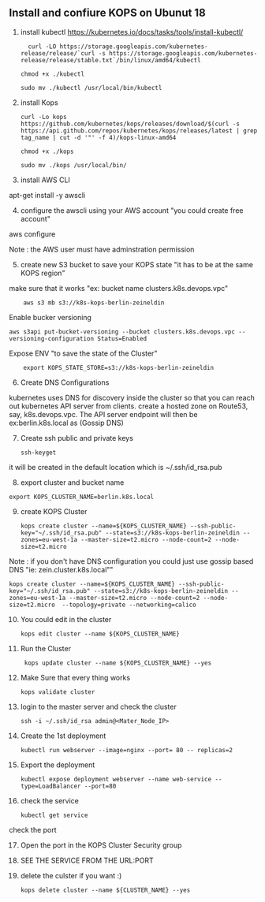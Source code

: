 ## Install and confiure KOPS on Ubunut 18 

1. install kubectl 
https://kubernetes.io/docs/tasks/tools/install-kubectl/

         curl -LO https://storage.googleapis.com/kubernetes-release/release/`curl -s https://storage.googleapis.com/kubernetes-release/release/stable.txt`/bin/linux/amd64/kubectl
	
	```chmod +x ./kubectl```

	```sudo mv ./kubectl /usr/local/bin/kubectl```

2. install Kops

	```curl -Lo kops https://github.com/kubernetes/kops/releases/download/$(curl -s https://api.github.com/repos/kubernetes/kops/releases/latest | grep tag_name | cut -d '"' -f 4)/kops-linux-amd64```

	```chmod +x ./kops```
	
	```sudo mv ./kops /usr/local/bin/```

3. install AWS CLI

apt-get install -y awscli 

4. configure the awscli using your AWS account "you could create free account"

aws configure

   Note : the AWS user must have adminstration permission 

5. create new S3 bucket to save your KOPS state  "it has to be at the same KOPS region"

make sure that it works "ex: bucket name clusters.k8s.devops.vpc"
	
	    aws s3 mb s3://k8s-kops-berlin-zeineldin
	   
Enable bucker versioning 

	aws s3api put-bucket-versioning --bucket clusters.k8s.devops.vpc --versioning-configuration Status=Enabled

Expose ENV  "to save the state of the Cluster"

	    export KOPS_STATE_STORE=s3://k8s-kops-berlin-zeineldin


6. Create DNS Configurations

kubernetes uses DNS for discovery inside the cluster so that you can reach out kubernetes API server from clients.
create a hosted zone on Route53, say, k8s.devops.vpc. The API server endpoint will then be ex:berlin.k8s.local as (Gossip DNS)

7. Create ssh public and private keys

	```ssh-keyget```

it will be created in the default location which is ~/.ssh/id_rsa.pub

8. export cluster and bucket name 

```export KOPS_CLUSTER_NAME=berlin.k8s.local ```

9. create KOPS Cluster 

	 ```kops create cluster --name=${KOPS_CLUSTER_NAME} --ssh-public-key="~/.ssh/id_rsa.pub" --state=s3://k8s-kops-berlin-zeineldin --zones=eu-west-1a --master-size=t2.micro --node-count=2 --node-size=t2.micro```


Note : if you don't have DNS configuration you could just use gossip based DNS   "ie: zein.cluster.k8s.local""

	kops create cluster --name=${KOPS_CLUSTER_NAME} --ssh-public-key="~/.ssh/id_rsa.pub" --state=s3://k8s-kops-berlin-zeineldin --zones=eu-west-1a --master-size=t2.micro --node-count=2 --node-size=t2.micro  --topology=private --networking=calico
	

10. You could edit in the cluster 

	```kops edit cluster --name ${KOPS_CLUSTER_NAME}```

11. Run the Cluster

	``` kops update cluster --name ${KOPS_CLUSTER_NAME} --yes```

12. Make Sure that every thing works 

	```kops validate cluster```

13. login to the master server and check the cluster 

	```ssh -i ~/.ssh/id_rsa admin@<Mater_Node_IP>```

14. Create the 1st deployment

	```kubectl run webserver --image=nginx --port= 80 -- replicas=2```

15. Export the deployment

	```kubectl expose deployment webserver --name web-service --type=LoadBalancer --port=80```


16. check the service

	```kubectl get service```  

check the port 


17. Open the port in the KOPS Cluster Security group


18. SEE THE SERVICE FROM THE URL:PORT


19. delete the culster if you want :) 

	```kops delete cluster --name ${CLUSTER_NAME} --yes```
